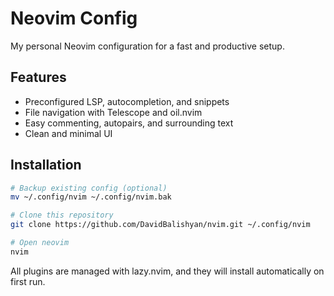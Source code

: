 # Neovim Config

My personal Neovim configuration for a fast and productive setup.

## Features

- Preconfigured LSP, autocompletion, and snippets
- File navigation with Telescope and oil.nvim
- Easy commenting, autopairs, and surrounding text
- Clean and minimal UI 

## Installation

```bash
# Backup existing config (optional)
mv ~/.config/nvim ~/.config/nvim.bak

# Clone this repository
git clone https://github.com/DavidBalishyan/nvim.git ~/.config/nvim

# Open neovim
nvim
```

All plugins are managed with lazy.nvim, and they will install automatically on first run.
